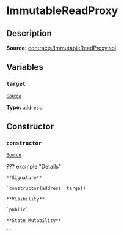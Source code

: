 # ImmutableReadProxy

## Description

**Source:** [contracts/ImmutableReadProxy.sol](https://github.com/Synthetixio/synthetix/tree/v2.88.1/contracts/ImmutableReadProxy.sol)

## Variables

### `target`

<sub>[Source](https://github.com/Synthetixio/synthetix/tree/v2.88.1/contracts/ImmutableReadProxy.sol#L9)</sub>

**Type:** `address`

## Constructor

### `constructor`

<sub>[Source](https://github.com/Synthetixio/synthetix/tree/v2.88.1/contracts/ImmutableReadProxy.sol#L11)</sub>

??? example "Details"

    **Signature**

    `constructor(address _target)`

    **Visibility**

    `public`

    **State Mutability**

    ``
